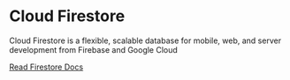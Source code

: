 # Cloud Firestore
Cloud Firestore is a flexible, scalable database for mobile, web, and server development from Firebase and Google Cloud

[Read Firestore Docs](https://firebase.google.com/docs/firestore)
